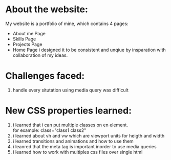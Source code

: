 # About the website:
My website is a portfolio of mine, which contains 4 pages:
* About me Page
* Skills Page
* Projects Page
* Home Page
i designed it to be consistent and unqiue by insparation with collaboration of my ideas.

# Challenges faced:
1. handle every situtation using media query was difficult

# New CSS properties learned:
1. i learned that i can put multiple classes on en element.  
  for example: class="class1 class2"
2. i learned about vh and vw which are viewport units for heigth and width
3. i learned transitions and animations and how to use them
4. i leanred that the meta tag is important inorder to use media queries
5. i learned how to work with multiples css files over single html